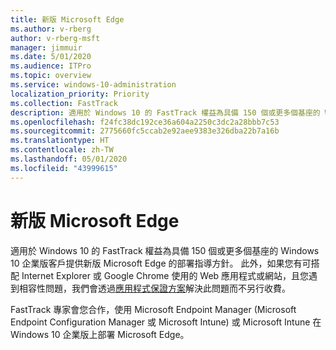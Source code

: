 ```yaml
---
title: 新版 Microsoft Edge
ms.author: v-rberg
author: v-rberg-msft
manager: jimmuir
ms.date: 5/01/2020
ms.audience: ITPro
ms.topic: overview
ms.service: windows-10-administration
localization_priority: Priority
ms.collection: FastTrack
description: 適用於 Windows 10 的 FastTrack 權益為具備 150 個或更多個基座的 Windows 10 企業版客戶提供新版 Microsoft Edge 的部署指導方針。
ms.openlocfilehash: f24fc38dc192ce36a604a2250c3dc2a28bbb7c53
ms.sourcegitcommit: 2775660fc5ccab2e92aee9383e326dba22b7a16b
ms.translationtype: HT
ms.contentlocale: zh-TW
ms.lasthandoff: 05/01/2020
ms.locfileid: "43999615"
---
```

# <a name="the-new-microsoft-edge"></a>新版 Microsoft Edge

適用於 Windows 10 的 FastTrack 權益為具備 150 個或更多個基座的 Windows 10 企業版客戶提供新版 Microsoft Edge 的部署指導方針。 此外，如果您有可搭配 Internet Explorer 或 Google Chrome 使用的 Web 應用程式或網站，且您遇到相容性問題，我們會透過[應用程式保證方案](Win-10-app-assure.md)解決此問題而不另行收費。

FastTrack 專家會您合作，使用 Microsoft Endpoint Manager (Microsoft Endpoint Configuration Manager 或 Microsoft Intune) 或 Microsoft Intune 在 Windows 10 企業版上部署 Microsoft Edge。


